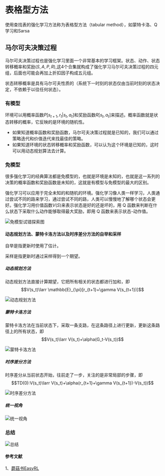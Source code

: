 # 表格型方法

使用查找表的强化学习方法称为表格型方法（tabular method），如蒙特卡洛、Q学习和Sarsa

## 马尔可夫决策过程

马尔可夫决策过程也是强化学习里面一个非常基本的学习框架。状态、动作、状态转移概率和奖励$(S,A,P,R)$,这4个合集就构成了强化学习马尔可夫决策过程的四元组，后面也可能会再加上折扣因子构成五元组。

状态转移概率是具有马尔可夫性质的（系统下一时刻的状态仅由当前时刻的状态决定，不依赖于以往任何状态）。

### 有模型

环境可以用概率函数$P[s_{t+1},r_t|s_t,a_t]$和奖励函数$R[s_t,a_t]$来描述。概率函数就是状态转移的概率，它反映的是环境的随机性。

- 如果知道概率函数和奖励函数，马尔可夫决策过程就是已知的，我们可以通过策略迭代和价值迭代来找最佳的策略。
- 如果知道环境的状态转移概率和奖励函数，可以认为这个环境是已知的，这时可以用动态规划算法去计算。

### 免模型

很多强化学习的经典算法都是免模型的，也就是环境是未知的，也就是这一系列的决策的概率函数和奖励函数是未知的，这就是有模型与免模型的最大的区别。

强化学习可以应用于完全未知的和随机的环境。强化学习像人类一样学习，人类通过尝试不同的路来学习，通过尝试不同的路，人类可以慢慢地了解哪个状态会更好。强化学习用价值函数$V(S)$来表示状态是好的还是坏的，用 Q 函数来判断在什么状态下采取什么动作能够取得最大奖励，即用 Q 函数来表示状态-动作值。

![免模型试错探索图](https://datawhalechina.github.io/easy-rl/img/ch3/3.3.png)

#### 动态规划方法、蒙特卡洛方法以及时序差分方法的自举和采样

自举是指更新时使用了估计。

采样是指更新时通过采样得到一个期望。

##### 动态规划方法

动态规划方法直接计算期望，它把所有相关的状态都进行加和，即
$$V(s_t)\larr \mathbb{E}_{\pi}[r_{t+1}+\gamma V(s_{t+1})]$$

![动态规划方法](https://datawhalechina.github.io/easy-rl/img/ch3/comparison_2.png)

##### 蒙特卡洛方法
蒙特卡洛方法在当前状态下，采取一条支路，在这条路径上进行更新，更新这条路径上的所有状态，即
$$V(s_t)\larr V(s_t)+\alpha(G_t-V(s_t))$$

![蒙特卡洛方法](https://datawhalechina.github.io/easy-rl/img/ch3/comparison_3.png)

##### 时序差分方法
时序差分从当前状态开始，往前走了一步，关注的是非常局部的步骤，即
$$TD(0):V(s_t)\larr V(s_t)+\alpha(r_{t+1}+\gamma V(s_{t+1})-V(s_t))$$

![时序差分方法](https://datawhalechina.github.io/easy-rl/img/ch3/comparison_4.png)

##### 统一视角

![统一视角](https://datawhalechina.github.io/easy-rl/img/ch3/comparison_5.png)

### 总结

![总结](https://datawhalechina.github.io/easy-rl/img/ch3/3.21.png)

#### 参考文献

1、[蘑菇书EasyRL](https://datawhalechina.github.io/easy-rl/#/)







